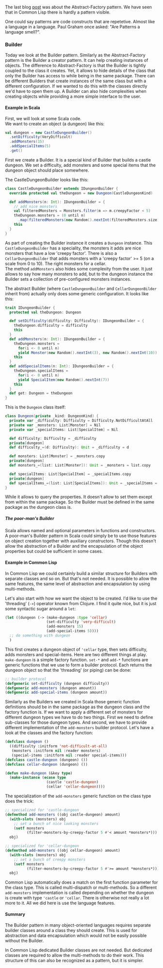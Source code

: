 The last blog <a href="http://retro-style.software-by-mabe.com/blog/Patterns+-+Abstract-Factory" class="link" target="_blank">post</a> was about the Abstract-Factory pattern. We have seen that in  Common Lisp there is hardly a pattern visible.

One could say patterns are code constructs that are repetetive. Almost like a language in a language. Paul Graham once asked: "Are Patterns a language smell?".

### Builder

Today we look at the Builder pattern. Similarly as the Abstract-Factory pattern is the Builder a creator pattern. It can help creating instances of objects. The difference to Abstract-Factory is that the Builder is tightly coupled to the class it creates. Yet, it allows to hide details of the class that only the Builder has access to while being in the same package. There can be different Builders that create instances of the same class but with a different configuration. If we wanted to do this with the classes directly we'd have to open them up. A Builder can also hide complexities when creating objects while providing a more simple interface to the user.

#### Example in Scala

First, we will look at some Scala code.  
We want to create an object (a dungeon) like this:

```scala
val dungeon = new CastleDungeonBuilder()
  .setDifficulty(VeryDifficult)
  .addMonsters(15)
  .addSpecialItems(5)
  .get()
```

First we create a Builder. It is a special kind of Builder that builds a castle dungeon. We set a difficulty, add monsters and some special items that the dungeon object should place somewhere.

The CastleDungeonBuilder looks like this:

```scala
class CastleDungeonBuilder extends IDungeonBuilder {
  override protected val theDungeon = new Dungeon(CastleDungeonKind)

  def addMonsters(n: Int): IDungeonBuilder = {
    // add nice monsters
    val filteredMonsters = Monsters.filter(m => m.creepyFactor < 5)
    theDungeon.monsters = (0 until n)
      .map(filteredMonsters(new Random().nextInt(filteredMonsters.size)))
    this
  }
}
```

As part of creating the Builder instance it creates a `Dungeon` instance. This `CastleDungeonBuilder` has a speciality, the monsters it adds are nice monsters that have a low 'creepy factor'. There is also a `CellarDungeonBuilder` that adds monsters with a 'creepy factor' >= 5 (on a scale from 0 to 10). The right monsters for a cellar.  
The method `addMonsters` also hides some complexity from the user. It just allows to say how many monsters to add, but to the dungeon instance the Builder sets a collection of pre-configured monsters instances.

The abstract Builder (where `CastleDungeonBuilder` and `CellarDungeonBilder` inherit from) actually only does some generic configuration. It looks like this:

```scala
trait IDungeonBuilder {
  protected val theDungeon: Dungeon

  def setDifficulty(difficulty: Difficulty): IDungeonBuilder = {
    theDungeon.difficulty = difficulty
    this
  }
  def addMonsters(n: Int): IDungeonBuilder = {
    theDungeon.monsters = 
      for(i <- 0 until n) 
      yield Monster(new Random().nextInt(3), new Random().nextInt(10))
    this
  }
  def addSpecialItems(n: Int): IDungeonBuilder = {
    theDungeon.specialItems = 
      for(i <- 0 until n) 
      yield SpecialItem(new Random().nextInt(7))
    this
  }
  def get: Dungeon = theDungeon
}
```

This is the `Dungeon` class itself:

```scala
class Dungeon(private _kind: DungeonKind) {
  private var _difficulty: Difficulty = Difficulty.NotDifficultAtAll
  private var _monsters: List[Monster] = Nil
  private var _specialItems: List[SpecialItem] = Nil

  def difficulty: Difficulty = _difficulty
  private[dungeon]
  def difficulty_=(d: Difficulty): Unit = _difficulty = d

  def monsters: List[Monster] = _monsters.copy
  private[dungeon]
  def monsters_=(list: List[Monster]): Unit = _monsters = list.copy

  def specialItems: List[SpecialItem] = _specialItems.copy
  private[dungeon]
  def specialItems_=(list: List[SpecialItems]): Unit = _specialItems = list.copy
}
```

While it allows to query the properties. It doesn't allow to set them except from within the same package. So the Builder must be defined in the same package as the dungeon class is.

##### The poor-man's Builder

Scala allows named and optional parameters in functions and constructors. A poor-man's Builder pattern in Scala could simply be to use those features on object creation together with auxiliary constructors. Though this doesn't allow the abstraction of a Builder and the encapsulation of the object properties but could be sufficient in some cases.

#### Example in Common Lisp

In Common Lisp we could certainly build a similar structure for Builders with separate classes and so on. But that's not needed. It is possible to allow the same features, the same level of abstraction and encapsulation by using multi-methods.

Let's also start with how we want the object to be created. I'd like to use the 'threading' (`->`) operator known from Clojure. I find it quite nice, but it is just some syntactic sugar around a `let`:

```lisp
(let ((dungeon (-> (make-dungeon :type 'cellar)
                   (set-difficulty 'very-difficult)
                   (add-monsters 15)
                   (add-special-items 5))))
  ;; do something with dungeon
  )
```

This first creates a dungeon object of `'cellar` type, then sets difficulty, adds monsters and special-items. Here are two different things at play. `make-dungeon` is a simple factory function. `set-*` and `add-*` functions are generic functions that we use to form a builder protocol. Each returns the dungeon object so that the 'threading' (or piping) can be done:

```lisp
;; builder protocol
(defgeneric set-difficulty (dungeon difficulty))
(defgeneric add-monsters (dungeon amount))
(defgeneric add-special-items (dungeon amount))
```

Similarly as the Builders we created in Scala those generic function definitions should be in the same package as the dungeon class and the factory function is. If we want to apply a different set of monsters for different dungeon types we have to do two things. First we need to define sub-classes for those dungeon types. And second, we have to provide different implementation of the `add-monsters` builder protocol. Let's have a look at the classes and the factory function:

```lisp
(defclass dungeon ()
  ((difficulty :initform 'not-difficult-at-all)
   (monsters :initform nil :reader monsters)
   (special-items :initform nil :reader special-items)))
(defclass castle-dungeon (dungeon) ())
(defclass cellar-dungeon (dungeon) ())

(defun make-dungeon (&key type)
  (make-instance (ecase type
                   (castle 'castle-dungeon)
                   (cellar 'cellar-dungeon))))
```

The specialization of the `add-monsters` generic function on the class type does the trick:

```lisp
;; specialized for 'castle-dungeon
(defmethod add-monsters ((obj castle-dungeon) amount)
  (with-slots (monsters) obj
    ;; set a bunch of nice looking monsters
    (setf monsters
          (filter-monsters-by-creepy-factor 5 #'< amount *monsters*)))
  obj)

;; specialized for 'cellar-dungeon
(defmethod add-monsters ((obj cellar-dungeon) amount)
  (with-slots (monsters) obj
    ;; set a bunch of creepy monsters
    (setf monsters
          (filter-monsters-by-creepy-factor 5 #'>= amount *monsters*)))
  obj)
```

Common Lisp automatically does a match on the first function parameter for the class type. This is called multi-dispatch or multi-methods. So a different `add-monsters` implementation is called depending on whether the dungeon is create with type `'castle` or `'cellar`.
There is otherwise not really a lot more to it. All we did here is use the language features.

#### Summary

The Builder pattern in many object-oriented languages requires separate builder classes around a class they should create. This is used for abstraction and data encapsulation which would not be easily possible without the Builder.

In Common Lisp dedicated Builder classes are not needed. But dedicated classes are required to allow the multi-methods to do their work. This structure of this can also be recognized as a pattern, but it is simpler.
